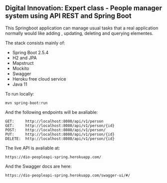 <h2>Digital Innovation: Expert class - People manager system using API REST and Spring Boot</h2>

This Springboot application can manage usual tasks that a real application normally would like adding , updating, deleting and querying elementes.

The stack consists mainly of:

* Spring Boot 2.5.4
* H2 and JPA
* Mapstruct
* Mockito
* Swagger
* Heroku free cloud service
* Java 11

To run locally:

```shell script
mvn spring-boot:run 
```

And the following endpoints will be avaliable:

```
GET:     http://localhost:8080/api/v1/person
GET:     http://localhost:8080/api/v1/person/{id}
POST:    http://localhost:8080/api/v1/person/
PUT:     http://localhost:8080/api/v1/person/{id}
DELETE:  http://localhost:8080/api/v1/person/{id}
```


The live API is avaliable at:
```
https://dio-peopleapi-spring.herokuapp.com/
```
And the Swagger docs are here:
```
https://dio-peopleapi-spring.herokuapp.com/swagger-ui/#/
```

